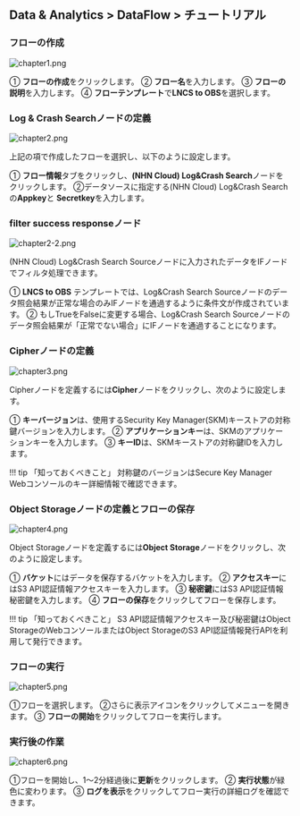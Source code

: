 ## Data & Analytics > DataFlow > チュートリアル

### フローの作成

![chapter1.png](http://static.toastoven.net/prod_dataflow/ko/tutorial/chapter1_v2.png)

① **フローの作成**をクリックします。
② **フロー名**を入力します。
③ **フローの説明**を入力します。
④ **フローテンプレート**で**LNCS to OBS**を選択します。

### Log & Crash Searchノードの定義

![chapter2.png](http://static.toastoven.net/prod_dataflow/ko/tutorial/chapter2_v2.png)

上記の項で作成したフローを選択し、以下のように設定します。

① **フロー情報**タブをクリックし、**(NHN Cloud) Log&Crash Search**ノードをクリックします。
②データソースに指定する(NHN Cloud) Log&Crash Searchの**Appkey**と **Secretkey**を入力します。

### filter success responseノード

![chapter2-2.png](http://static.toastoven.net/prod_dataflow/ko/tutorial/chapter2-2_v2.png)

(NHN Cloud) Log&Crash Search Sourceノードに入力されたデータをIFノードでフィルタ処理できます。

① **LNCS to OBS** テンプレートでは、Log&Crash Search Sourceノードのデータ照会結果が正常な場合のみIFノードを通過するように条件文が作成されています。
② もしTrueをFalseに変更する場合、Log&Crash Search Sourceノードのデータ照会結果が「正常でない場合」にIFノードを通過することになります。

### Cipherノードの定義

![chapter3.png](http://static.toastoven.net/prod_dataflow/ko/tutorial/chapter3_v2.png)

Cipherノードを定義するには**Cipher**ノードをクリックし、次のように設定します。

① **キーバージョン**は、使用するSecurity Key Manager(SKM)キーストアの対称鍵バージョンを入力します。
② **アプリケーションキー**は、SKMのアプリケーションキーを入力します。
③ **キーID**は、SKMキーストアの対称鍵IDを入力します。

!!! tip 「知っておくべきこと」
  対称鍵のバージョンはSecure Key Manager Webコンソールのキー詳細情報で確認できます。
    
### Object Storageノードの定義とフローの保存

![chapter4.png](http://static.toastoven.net/prod_dataflow/ko/tutorial/chapter4_v2.png)

Object Storageノードを定義するには**Object Storage**ノードをクリックし、次のように設定します。

① **バケット**にはデータを保存するバケットを入力します。
② **アクセスキー**にはS3 API認証情報アクセスキーを入力します。
③ **秘密鍵**にはS3 API認証情報秘密鍵を入力します。
④ **フローの保存**をクリックしてフローを保存します。

!!! tip 「知っておくべきこと」
    S3 API認証情報アクセスキー及び秘密鍵はObject StorageのWebコンソールまたはObject StorageのS3 API認証情報発行APIを利用して発行できます。
    
### フローの実行

![chapter5.png](http://static.toastoven.net/prod_dataflow/ko/tutorial/chapter5_v2.png)

①フローを選択します。
②さらに表示アイコンをクリックしてメニューを開きます。
③ **フローの開始**をクリックしてフローを実行します。

### 実行後の作業

![chapter6.png](http://static.toastoven.net/prod_dataflow/ko/tutorial/chapter6_v2.png)

①フローを開始し、1～2分経過後に**更新**をクリックします。
② **実行状態**が緑色に変わります。
③ **ログを表示**をクリックしてフロー実行の詳細ログを確認できます。
